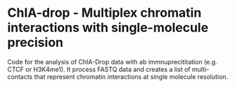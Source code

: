 # ChIA-drop - Multiplex chromatin interactions with single-molecule precision

Code for the analysis of ChIA-Drop data with ab immnuprecititation (e.g. CTCF or H3K4me1). It process FASTQ data and creates a list of multi-contacts that represent chromatin interactions at single molecule resolution.


